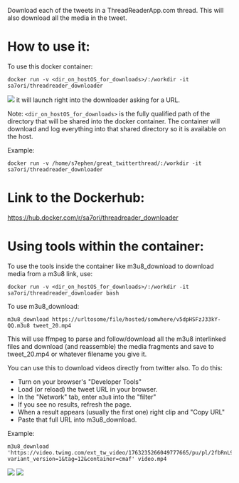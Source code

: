 
Download each of the tweets in a ThreadReaderApp.com thread.
This will also download all the media in the tweet.

# How to use it:
To use this docker container:

`docker run -v <dir_on_hostOS_for_downloads>/:/workdir -it sa7ori/threadreader_downloader` 

![]("readme_assets/threadreader_downloader_howto.png")
it will launch right into the downloader asking for a URL.

Note: `<dir_on_hostOS_for_downloads>` is the fully qualified path of the directory
that will be shared into the docker container. The container will download and
log everything into that shared directory so it is available on the host.

Example: 
 
`docker run -v /home/s7ephen/great_twitterthread/:/workdir -it sa7ori/threadreader_downloader`

# Link to the Dockerhub:
https://hub.docker.com/r/sa7ori/threadreader_downloader

# Using tools within the container:
To use the tools inside the container like m3u8_download to download
media from a m3u8 link, use:

`docker run -v <dir_on_hostOS_for_downloads>/:/workdir -it sa7ori/threadreader_downloader bash`

To use m3u8_download:

`m3u8_download https://urltosome/file/hosted/somwhere/v5dpHSFzJ33kY-QQ.m3u8 tweet_20.mp4`

This will use ffmpeg to parse and follow/download all the m3u8 interlinked files and download (and reassemble) the media fragments and save to tweet_20.mp4 or whatever filename you give it.

You can use this to download videos directly from twitter also. To do this:
- Turn on your browser's "Developer Tools"
- Load (or reload) the tweet URL in your browser.
- In the "Network" tab, enter `m3u8` into the "filter"
- If you see no results, refresh the page.
- When a result appears (usually the first one) right clip and "Copy URL"
- Paste that full URL into m3u8_download.

Example:
```
m3u8_download 'https://video.twimg.com/ext_tw_video/1763235266049777665/pu/pl/2fbRnL9S1NDv6Wcw.m3u8?variant_version=1&tag=12&container=cmaf' video.mp4
```  
![]("readme_assets/m3u8_download_howto.png")
![]("readme_assets/m3u8_download_howto2.png")


